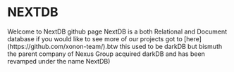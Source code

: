 # NEXTDB 

<div>
<p>Welcome to NextDB github page NextDB is a both Relational and Document database if you would like to see more of our projects got to [here](https://github.com/xonon-team/).btw this used to be darkDB but bismuth the parent company of Nexus Group acquired darkDB and has been revamped under the name NextDB)<p>
</div>
